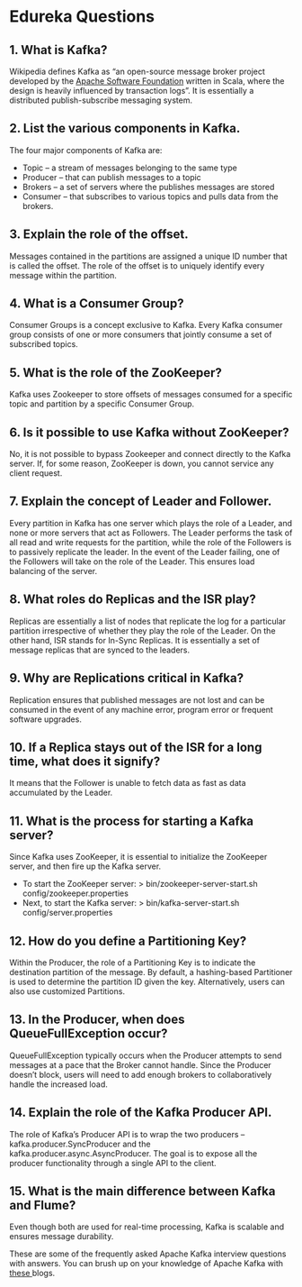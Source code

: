 # Edureka Questions

##  1. What is Kafka?

Wikipedia defines Kafka as “an open-source message broker project developed by the [Apache Software Foundation](https://en.wikipedia.org/wiki/Apache_Software_Foundation) written in Scala, where the design is heavily influenced by transaction logs”. It is essentially a distributed publish-subscribe messaging system.

## 2. List the various components in Kafka.

The four major components of Kafka are:

- Topic – a stream of messages belonging to the same type
- Producer – that can publish messages to a topic
- Brokers – a set of servers where the publishes messages are stored
- Consumer – that subscribes to various topics and pulls data from the brokers.

## 3. Explain the role of the offset.

Messages contained in the partitions are assigned a unique ID number that is called the offset. The role of the offset is to uniquely identify every message within the partition.

## 4. What is a Consumer Group?

Consumer Groups is a concept exclusive to Kafka.  Every Kafka consumer group consists of one or more consumers that jointly consume a set of subscribed topics.

## 5. What is the role of the ZooKeeper?

Kafka uses Zookeeper to store offsets of messages consumed for a specific topic and partition by a specific Consumer Group.

## 6. Is it possible to use Kafka without ZooKeeper?

No, it is not possible to bypass Zookeeper and connect directly to the Kafka server. If, for some reason, ZooKeeper is down, you cannot service any client request.

## 7. Explain the concept of Leader and Follower.

Every partition in Kafka has one server which plays the role of a Leader, and none or more servers that act as Followers. The Leader performs the task of all read and write requests for the partition, while the role of the Followers is to passively replicate the leader. In the event of the Leader failing, one of the Followers will take on the role of the Leader. This ensures load balancing of the server.

## 8. What roles do Replicas and the ISR play?

Replicas are essentially a list of nodes that replicate the log for a particular partition irrespective of whether they play the role of the Leader. On the other hand, ISR stands for In-Sync Replicas. It is essentially a set of message replicas that are synced to the leaders.

## 9. Why are Replications critical in Kafka?

Replication ensures that published messages are not lost and can be consumed in the event of any machine error, program error or frequent software upgrades.

## 10. If a Replica stays out of the ISR for a long time, what does it signify?

It means that the Follower is unable to fetch data as fast as data accumulated by the Leader.

## 11. What is the process for starting a Kafka server?

Since Kafka uses ZooKeeper, it is essential to initialize the ZooKeeper server, and then fire up the Kafka server.

- To start the ZooKeeper server: > bin/zookeeper-server-start.sh config/zookeeper.properties
- Next, to start the Kafka server: > bin/kafka-server-start.sh config/server.properties

## 12. How do you define a Partitioning Key?

Within the Producer, the role of a Partitioning Key is to indicate the destination partition of the message. By default, a hashing-based Partitioner is used to determine the partition ID given the key. Alternatively, users can also use customized Partitions.

## 13. In the Producer, when does QueueFullException occur?

QueueFullException typically occurs when the Producer attempts to send messages at a pace that the Broker cannot handle. Since the Producer doesn’t block, users will need to add enough brokers to collaboratively handle the increased load.

## 14. Explain the role of the Kafka Producer API.

The role of Kafka’s Producer API is to wrap the two producers – kafka.producer.SyncProducer and the kafka.producer.async.AsyncProducer. The goal is to expose all the producer functionality through a single API to the client.

## 15. What is the main difference between Kafka and Flume?

Even though both are used for real-time processing, Kafka is scalable and ensures message durability.

These are some of the frequently asked Apache Kafka interview questions with answers. You can brush up on your knowledge of Apache Kafka with [these ](https://www.edureka.co/blog/category/apache-kafka/)blogs.